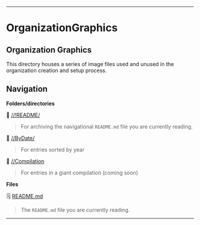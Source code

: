 
***

# OrganizationGraphics

## Organization Graphics

This directory houses a series of image files used and unused in the organization creation and setup process.

## Navigation

**Folders/directories**

📁 [//!README/](/OrganizationGraphics/!README/)

> For archiving the navigational `README.md` file you are currently reading.

📁 [//ByDate/](/OrganizationGraphics/ByDate/)

> For entries sorted by year

📁 [//Compilation](/OrganizationGraphics/Compilation/)

> For entries in a giant compilation (coming soon)

**Files**

🗒️ [README.md](/NewOrgs/README.md)

> The `README.md` file you are currently reading.

***
